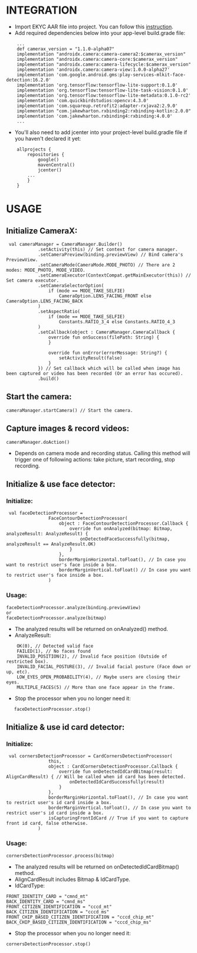 # INTEGRATION
- Import EKYC AAR file into project. You can follow this [instruction](https://developer.android.com/studio/projects/android-library#psd-add-aar-jar-dependency).
- Add required dependencies below into your app-level build.grade file:
```
    ...
    def camerax_version = "1.1.0-alpha07"
    implementation "androidx.camera:camera-camera2:$camerax_version"
    implementation "androidx.camera:camera-core:$camerax_version"
    implementation "androidx.camera:camera-lifecycle:$camerax_version"
    implementation 'androidx.camera:camera-view:1.0.0-alpha27'
    implementation 'com.google.android.gms:play-services-mlkit-face-detection:16.2.0'
    implementation 'org.tensorflow:tensorflow-lite-support:0.1.0'
    implementation 'org.tensorflow:tensorflow-lite-task-vision:0.1.0'
    implementation 'org.tensorflow:tensorflow-lite-metadata:0.1.0-rc2'
    implementation 'com.quickbirdstudios:opencv:4.3.0'
    implementation 'com.squareup.retrofit2:adapter-rxjava2:2.9.0'
    implementation "com.jakewharton.rxbinding2:rxbinding-kotlin:2.0.0"
    implementation 'com.jakewharton.rxbinding4:rxbinding:4.0.0'
    ...
```
- You'll also need to add jcenter into your project-level build.gradle file if you haven't declared it yet:
```
    allprojects {
        repositories {
            google()
            mavenCentral()
            jcenter()
	    ...
        }
    }
```


# USAGE
## Initialize CameraX:
```
 val cameraManager = CameraManager.Builder()
            .setActivity(this) // Set context for camera manager.
            .setCameraPreview(binding.previewView) // Bind camera's PreviewView.
            .setCameraMode(CameraMode.MODE_PHOTO) // There are 2 modes: MODE_PHOTO, MODE_VIDEO.
            .setCameraExecutor(ContextCompat.getMainExecutor(this)) // Set camera executor.
            .setCameraSelectorOption(
                if (mode == MODE_TAKE_SELFIE)
                    CameraOption.LENS_FACING_FRONT else CameraOption.LENS_FACING_BACK
            )
            .setAspectRatio(
                if (mode == MODE_TAKE_SELFIE)
                    Constants.RATIO_3_4 else Constants.RATIO_4_3
            )
            .setCallback(object : CameraManager.CameraCallback {
                override fun onSuccess(filePath: String) {
                }

                override fun onError(errorMessage: String?) {
                    setActivityResult(false)
                }
            }) // Set callback which will be called when image has been captured or video has been recorded (Or an error has occured).
            .build()
```

## Start the camera:
	cameraManager.startCamera() // Start the camera.

## Capture images & record videos:
	cameraManager.doAction()
- Depends on camera mode and recording status. Calling this method will trigger one of following actions: take picture, start recording, stop recording. 

## Initialize & use face detector:
### Initialize:
```
 val faceDetectionProcessor =
                FaceContourDetectionProcessor(
                    object : FaceContourDetectionProcessor.Callback {
                        override fun onAnalyzed(bitmap: Bitmap, analyzeResult: AnalyzeResult) {
                            onDetectedFaceSuccessfully(bitmap, analyzeResult == AnalyzeResult.OK)
                        }
                    },
                    borderMarginHorizontal.toFloat(), // In case you want to restrict user's face inside a box.
                    borderMarginVertical.toFloat() // In case you want to restrict user's face inside a box.
                )
```
### Usage:
	faceDetectionProcessor.analyze(binding.previewView)
	or
	faceDetectionProcessor.analyze(bitmap)
- The analyzed results will be returned on onAnalyzed() method.
- AnalyzeResult:
```
    OK(0), // Detected valid face
    FAILED(1), // No faces found
    INVALID_POSITION(2), // Invalid face position (Outside of restricted box).
    INVALID_FACIAL_POSTURE(3), // Invalid facial posture (Face down or up, etc).
    LOW_EYES_OPEN_PROBABILITY(4), // Maybe users are closing their eyes. 
    MULTIPLE_FACES(5) // More than one face appear in the frame.
```
- Stop the processor when you no longer need it:
```
   faceDetectionProcessor.stop()
```

## Initialize & use id card detector:
### Initialize:
```
 val cornersDetectionProcessor = CardCornersDetectionProcessor(
                this,
                object : CardCornersDetectionProcessor.Callback {
                    override fun onDetectedIdCardBitmap(result: AlignCardResult) { // Will be called when id card has been detected.
                        onDetectedIdCardSuccessfully(result)
                    }
                },
                borderMarginHorizontal.toFloat(), // In case you want to restrict user's id card inside a box.
                borderMarginVertical.toFloat(), // In case you want to restrict user's id card inside a box.
                isCapturingFrontIdCard // True if you want to capture front id card, false otherwise.
            )
```
### Usage:
	cornersDetectionProcessor.process(bitmap)
- The analyzed results will be returned on onDetectedIdCardBitmap() method.
- AlignCardResult includes Bitmap & IdCardType.
- IdCardType:
```
FRONT_IDENTITY_CARD = "cmnd_mt"
BACK_IDENTITY_CARD = "cmnd_ms"
FRONT_CITIZEN_IDENTIFICATION = "cccd_mt"
BACK_CITIZEN_IDENTIFICATION = "cccd_ms"
FRONT_CHIP_BASED_CITIZEN_IDENTIFICATION = "cccd_chip_mt"
BACK_CHIP_BASED_CITIZEN_IDENTIFICATION = "cccd_chip_ms"
```
- Stop the processor when you no longer need it:
```
cornersDetectionProcessor.stop()
```
